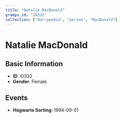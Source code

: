 ```yaml
---
title: "Natalie MacDonald"
gramps_id: "I0332"
collection: ["Harrypedia", "person", "MacDonald"]
---
```


# Natalie MacDonald

## Basic Information

- **ID**: I0332
- **Gender**: Female

## Events

- **Hogwarts Sorting**: 1994-09-01

